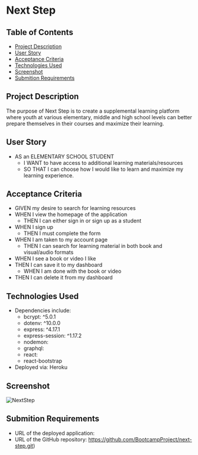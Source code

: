 # Next Step

## Table of Contents
* [Project Description](#Project-Description)
* [User Story](#User-Story)
* [Acceptance Criteria](#Acceptance-Criteria)
* [Technologies Used](#Technologies-Used)
* [Screenshot](#Screenshot)
* [Submition Requirements](#Submition-Requirements)

## Project Description
The purpose of Next Step is to create a supplemental learning platform where youth at various elementary, middle and high school levels can better prepare themselves in their courses and maximize their learning.

## User Story
* AS an ELEMENTARY SCHOOL STUDENT
  * I WANT to have access to additional learning materials/resources
  * SO THAT I can choose how I would like to learn and maximize my learning experience.

## Acceptance Criteria
* GIVEN my desire to search for learning resources
* WHEN I view the homepage of the application
  * THEN I can either sign in or sign up as a student
* WHEN I sign up
  * THEN I must complete the form
* WHEN I am taken to my account page
  * THEN I can search for learning material in both book and visual/audio formats
* WHEN I see a book or video I like
* THEN I can save it to my dashboard
  * WHEN I am done with the book or video
* THEN I can delete it from my dashboard

## Technologies Used
* Dependencies include:
    * bcrypt: ^5.0.1
    * dotenv: ^10.0.0
    * express: ^4.17.1
    * express-session: ^1.17.2
    * nodemon: 
    * graphql: 
    * react:
    * react-bootstrap
* Deployed via: Heroku

## Screenshot
![NextStep](./public/images/)

## Submition Requirements
* URL of the deployed application: 
* URL of the GitHub repository: https://github.com/BootcampProject/next-step.git)
